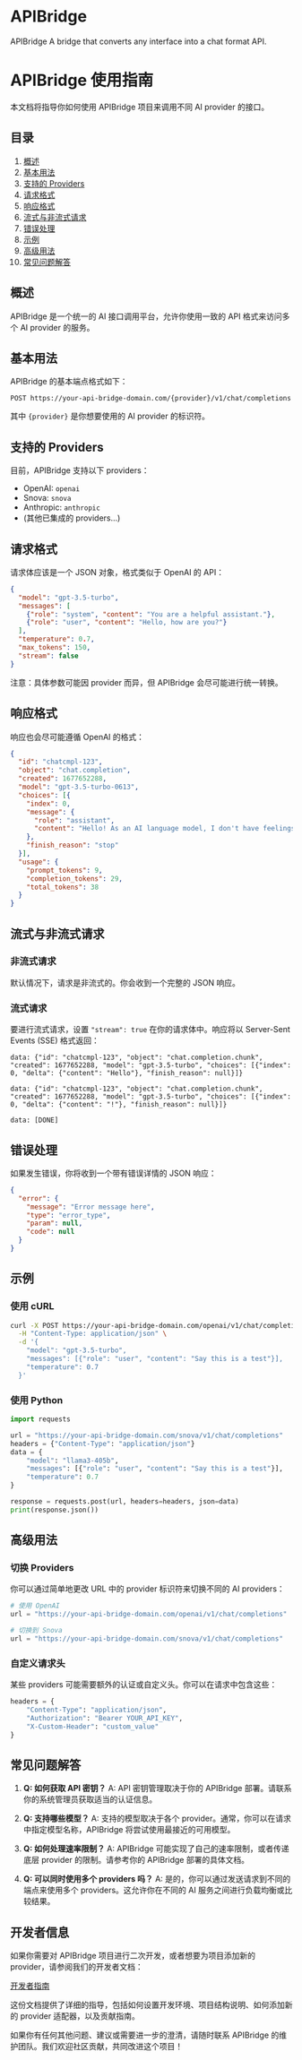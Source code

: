 # APIBridge
APIBridge A bridge that converts any interface into a chat format API.


# APIBridge 使用指南

本文档将指导你如何使用 APIBridge 项目来调用不同 AI provider 的接口。

## 目录

1. [概述](#概述)
2. [基本用法](#基本用法)
3. [支持的 Providers](#支持的-providers)
4. [请求格式](#请求格式)
5. [响应格式](#响应格式)
6. [流式与非流式请求](#流式与非流式请求)
7. [错误处理](#错误处理)
8. [示例](#示例)
9. [高级用法](#高级用法)
10. [常见问题解答](#常见问题解答)

## 概述

APIBridge 是一个统一的 AI 接口调用平台，允许你使用一致的 API 格式来访问多个 AI provider 的服务。

## 基本用法

APIBridge 的基本端点格式如下：

```
POST https://your-api-bridge-domain.com/{provider}/v1/chat/completions
```

其中 `{provider}` 是你想要使用的 AI provider 的标识符。

## 支持的 Providers

目前，APIBridge 支持以下 providers：

- OpenAI: `openai`
- Snova: `snova`
- Anthropic: `anthropic`
- (其他已集成的 providers...)

## 请求格式

请求体应该是一个 JSON 对象，格式类似于 OpenAI 的 API：

```json
{
  "model": "gpt-3.5-turbo",
  "messages": [
    {"role": "system", "content": "You are a helpful assistant."},
    {"role": "user", "content": "Hello, how are you?"}
  ],
  "temperature": 0.7,
  "max_tokens": 150,
  "stream": false
}
```

注意：具体参数可能因 provider 而异，但 APIBridge 会尽可能进行统一转换。

## 响应格式

响应也会尽可能遵循 OpenAI 的格式：

```json
{
  "id": "chatcmpl-123",
  "object": "chat.completion",
  "created": 1677652288,
  "model": "gpt-3.5-turbo-0613",
  "choices": [{
    "index": 0,
    "message": {
      "role": "assistant",
      "content": "Hello! As an AI language model, I don't have feelings, but I'm functioning well and ready to assist you. How can I help you today?"
    },
    "finish_reason": "stop"
  }],
  "usage": {
    "prompt_tokens": 9,
    "completion_tokens": 29,
    "total_tokens": 38
  }
}
```

## 流式与非流式请求

### 非流式请求

默认情况下，请求是非流式的。你会收到一个完整的 JSON 响应。

### 流式请求

要进行流式请求，设置 `"stream": true` 在你的请求体中。响应将以 Server-Sent Events (SSE) 格式返回：

```
data: {"id": "chatcmpl-123", "object": "chat.completion.chunk", "created": 1677652288, "model": "gpt-3.5-turbo", "choices": [{"index": 0, "delta": {"content": "Hello"}, "finish_reason": null}]}

data: {"id": "chatcmpl-123", "object": "chat.completion.chunk", "created": 1677652288, "model": "gpt-3.5-turbo", "choices": [{"index": 0, "delta": {"content": "!"}, "finish_reason": null}]}

data: [DONE]
```

## 错误处理

如果发生错误，你将收到一个带有错误详情的 JSON 响应：

```json
{
  "error": {
    "message": "Error message here",
    "type": "error_type",
    "param": null,
    "code": null
  }
}
```

## 示例

### 使用 cURL

```bash
curl -X POST https://your-api-bridge-domain.com/openai/v1/chat/completions \
  -H "Content-Type: application/json" \
  -d '{
    "model": "gpt-3.5-turbo",
    "messages": [{"role": "user", "content": "Say this is a test"}],
    "temperature": 0.7
  }'
```

### 使用 Python

```python
import requests

url = "https://your-api-bridge-domain.com/snova/v1/chat/completions"
headers = {"Content-Type": "application/json"}
data = {
    "model": "llama3-405b",
    "messages": [{"role": "user", "content": "Say this is a test"}],
    "temperature": 0.7
}

response = requests.post(url, headers=headers, json=data)
print(response.json())
```

## 高级用法

### 切换 Providers

你可以通过简单地更改 URL 中的 provider 标识符来切换不同的 AI providers：

```python
# 使用 OpenAI
url = "https://your-api-bridge-domain.com/openai/v1/chat/completions"

# 切换到 Snova
url = "https://your-api-bridge-domain.com/snova/v1/chat/completions"
```

### 自定义请求头

某些 providers 可能需要额外的认证或自定义头。你可以在请求中包含这些：

```python
headers = {
    "Content-Type": "application/json",
    "Authorization": "Bearer YOUR_API_KEY",
    "X-Custom-Header": "custom_value"
}
```

## 常见问题解答

1. **Q: 如何获取 API 密钥？**
   A: API 密钥管理取决于你的 APIBridge 部署。请联系你的系统管理员获取适当的认证信息。

2. **Q: 支持哪些模型？**
   A: 支持的模型取决于各个 provider。通常，你可以在请求中指定模型名称，APIBridge 将尝试使用最接近的可用模型。

3. **Q: 如何处理速率限制？**
   A: APIBridge 可能实现了自己的速率限制，或者传递底层 provider 的限制。请参考你的 APIBridge 部署的具体文档。

4. **Q: 可以同时使用多个 providers 吗？**
   A: 是的，你可以通过发送请求到不同的端点来使用多个 providers。这允许你在不同的 AI 服务之间进行负载均衡或比较结果。

## 开发者信息

如果你需要对 APIBridge 项目进行二次开发，或者想要为项目添加新的 provider，请参阅我们的开发者文档：

[开发者指南](docs/Develop.md)

这份文档提供了详细的指导，包括如何设置开发环境、项目结构说明、如何添加新的 provider 适配器，以及贡献指南。

如果你有任何其他问题、建议或需要进一步的澄清，请随时联系 APIBridge 的维护团队。我们欢迎社区贡献，共同改进这个项目！